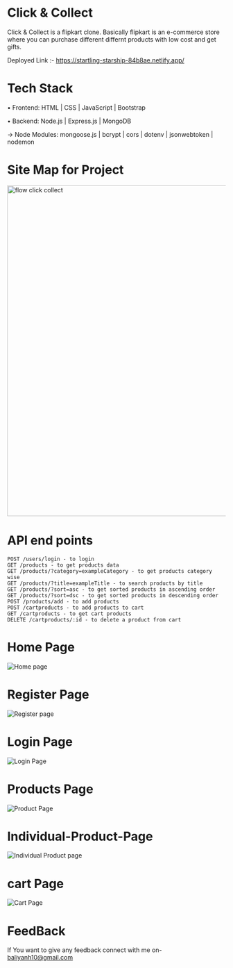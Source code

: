 # Click & Collect 

Click & Collect is a flipkart clone. Basically flipkart is an e-commerce store where you can purchase different differnt products with low cost and get gifts.

Deployed Link :- https://startling-starship-84b8ae.netlify.app/



# Tech Stack

• Frontend: HTML | CSS | JavaScript | Bootstrap

• Backend: Node.js | Express.js | MongoDB

→ Node Modules: mongoose.js | bcrypt | cors | dotenv | jsonwebtoken | nodemon

# Site Map for Project
<img width="762" alt="flow click   collect" src="https://user-images.githubusercontent.com/65457075/221424314-284747f8-49f4-4b1d-bf6b-b2f6cf13306c.png">

# API end points
```POST /users/register - to register
POST /users/login - to login
GET /products - to get products data
GET /products/?category=exampleCategory - to get products category wise 
GET /products/?title=exampleTitle - to search products by title
GET /products/?sort=asc - to get sorted products in ascending order
GET /products/?sort=dsc - to get sorted products in descending order
POST /products/add - to add products
POST /cartproducts - to add products to cart
GET /cartproducts - to get cart products
DELETE /cartproducts/:id - to delete a product from cart
```

# Home Page
![Home page](https://user-images.githubusercontent.com/65457075/221425708-1f8d8f79-814d-4fef-ba8f-fc2558b88c01.PNG)

# Register Page
![Register page](https://user-images.githubusercontent.com/65457075/221425735-8d111d63-4da1-4e24-b7cc-906d961df4a6.PNG)

# Login Page
![Login Page](https://user-images.githubusercontent.com/65457075/221425756-bd57277a-f50c-494c-8c24-f0a51a27aaff.PNG)

# Products Page
![Product Page](https://user-images.githubusercontent.com/65457075/221425811-abf4b6cc-362a-42d0-b2b9-7358a9d71735.PNG)

# Individual-Product-Page
![Individual Product page](https://user-images.githubusercontent.com/65457075/221425842-e61572ea-e112-4f95-a6e7-dc88f12f7b45.PNG)


# cart Page
![Cart Page](https://user-images.githubusercontent.com/65457075/221425776-f12ec5af-5b82-4b9f-aae0-287b350bb5f5.PNG)

# FeedBack
If You want to give any feedback connect with me on- baliyanh10@gmail.com
